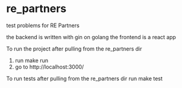# re_partners

test problems for RE Partners

the backend is written with gin on golang
the frontend is a react app

To run the project after pulling from the re_partners dir

1. run make run
2. go to http://localhost:3000/

To run tests after pulling from the re_partners dir run make test
